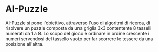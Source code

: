 # AI-Puzzle
AI-Puzzle si pone l'obiettivo, attraverso l'uso di algoritmi di ricerca, di risolvere un puzzle composta da una griglia 3x3 contentente 8 tasselli numerati da 1 a 8.
Lo scopo del gioco è ordinare in ordine crescente i numeri servendosi del tassello vuoto per far scorrere le tessere da una posizione all'altra.
